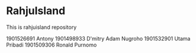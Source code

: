 # RahjuIsland
This is rahjuisland repository

1901526691 Antony
1901498933 D'mitry Adam Nugroho
1901532901 Utama Pribadi
1901509306 Ronald Purnomo
